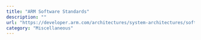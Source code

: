 ```yaml
---
title: "ARM Software Standards"
description: ""
url: "https://developer.arm.com/architectures/system-architectures/software-standards"
category: "Miscellaneous"
---
```

